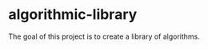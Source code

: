 algorithmic-library
===================

The goal of this project is to create a library of algorithms.
